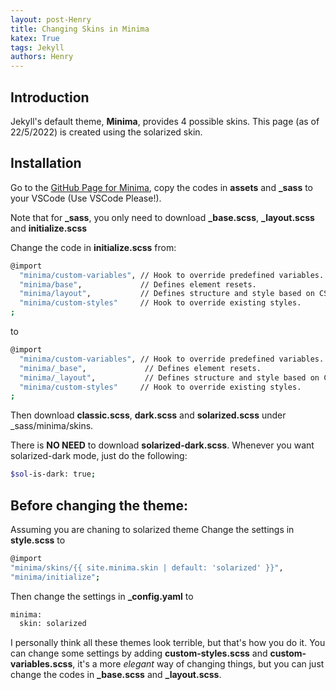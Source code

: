 ```yaml
---
layout: post-Henry
title: Changing Skins in Minima
katex: True
tags: Jekyll
authors: Henry
---
```

## Introduction
Jekyll's default theme, **Minima**, provides 4 possible skins. This page (as of 22/5/2022) is created using the solarized skin.
## Installation
Go to the [GitHub Page for Minima](https://github.com/jekyll/minima), copy the codes in **assets** and **_sass** to your VSCode (Use VSCode Please!). 

Note that for **_sass**, you only need to download **_base.scss**, **_layout.scss** and **initialize.scss**

Change the code in **initialize.scss** from:
```bash
@import
  "minima/custom-variables", // Hook to override predefined variables.
  "minima/base",             // Defines element resets.
  "minima/layout",           // Defines structure and style based on CSS selectors.
  "minima/custom-styles"     // Hook to override existing styles.
;
```
to
```bash
@import
  "minima/custom-variables", // Hook to override predefined variables.
  "minima/_base",             // Defines element resets.
  "minima/_layout",           // Defines structure and style based on CSS selectors.
  "minima/custom-styles"     // Hook to override existing styles.
;
```
Then download **classic.scss**, **dark.scss** and **solarized.scss** under _sass/minima/skins. 

There is **NO NEED** to download **solarized-dark.scss**. Whenever you want solarized-dark mode, just do the following:
```bash
$sol-is-dark: true;
```
## Before changing the theme:
Assuming you are chaning to solarized theme
 Change the settings in **style.scss** to 

```bash
@import
"minima/skins/{{ site.minima.skin | default: 'solarized' }}",
"minima/initialize";

```
 Then change the settings in **_config.yaml** to

```bash
minima:
  skin: solarized
```

I personally think all these themes look terrible, but that's how you do it. You can change some settings by adding **custom-styles.scss** and **custom-variables.scss**, it's a more _elegant_ way of changing things, but you can just change the codes in **_base.scss** and **_layout.scss**.



